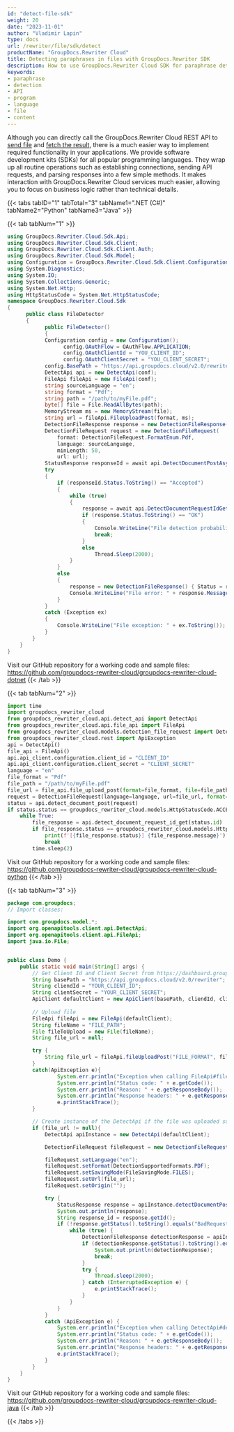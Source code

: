 ```yaml
---
id: "detect-file-sdk"
weight: 20
date: "2023-11-01"
author: "Vladimir Lapin"
type: docs
url: /rewriter/file/sdk/detect
productName: "GroupDocs.Rewriter Cloud"
title: Detecting paraphrases in files with GroupDocs.Rewriter SDK
description: How to use GroupDocs.Rewriter Cloud SDK for paraphrase detection in files.
keywords:
- paraphrase
- detection
- API
- program
- language
- file
- content
---
```


Although you can directly call the GroupDocs.Rewriter Cloud REST API to [send file](/rewriter/file/request/) and [fetch the result](/rewriter/file/fetch/), there is a much easier way to implement required functionality in your applications. We provide software development kits (SDKs) for all popular programming languages. They wrap up all routine operations such as establishing connections, sending API requests, and parsing responses into a few simple methods. It makes interaction with GroupDocs.Rewriter Cloud services much easier, allowing you to focus on business logic rather than technical details.

{{< tabs tabID="1" tabTotal="3" tabName1=".NET (C#)" tabName2="Python" tabName3="Java"  >}}

{{< tab tabNum="1" >}}

```csharp
using GroupDocs.Rewriter.Cloud.Sdk.Api;
using GroupDocs.Rewriter.Cloud.Sdk.Client;
using GroupDocs.Rewriter.Cloud.Sdk.Client.Auth;
using GroupDocs.Rewriter.Cloud.Sdk.Model;
using Configuration = GroupDocs.Rewriter.Cloud.Sdk.Client.Configuration;
using System.Diagnostics;
using System.IO;
using System.Collections.Generic;
using System.Net.Http;
using HttpStatusCode = System.Net.HttpStatusCode;
namespace GroupDocs.Rewriter.Cloud.Sdk
{
	  public class FileDetector
	  {
		    public FileDetector()
		    {
            Configuration config = new Configuration();
			      config.OAuthFlow = OAuthFlow.APPLICATION;
			      config.OAuthClientId = "YOU_CLIENT_ID";
			      config.OAuthClientSecret = "YOU_CLIENT_SECRET";
            config.BasePath = "https://api.groupdocs.cloud/v2.0/rewriter";
            DetectApi api = new DetectApi(conf);
            FileApi fileApi = new FileApi(conf);
            string sourceLanguage = "en";
            string format = "Pdf";
            string path = "/path/to/myFile.pdf";
            byte[] file = File.ReadAllBytes(path);
            MemoryStream ms = new MemoryStream(file);
            string url = fileApi.FileUploadPost(format, ms);
            DetectionFileResponse response = new DetectionFileResponse();
            DetectionFileRequest request = new DetectionFileRequest(
                format: DetectionFileRequest.FormatEnum.Pdf,
                language: sourceLanguage,
                minLength: 50,
                url: url);
            StatusResponse responseId = await api.DetectDocumentPostAsync(request);
            try
            {
                if (responseId.Status.ToString() == "Accepted")
                {
                    while (true)
                    {
                        response = await api.DetectDocumentRequestIdGetAsync(responseId.Id);
                        if (response.Status.ToString() == "OK")
                        {
                            Console.WriteLine("File detection probability: " + response.Probability);
                            break;
                        }
                        else
                            Thread.Sleep(2000);
                    }
                }
                else
                {
                    response = new DetectionFileResponse() { Status = responseId.Status, Message = responseId.Message };
                    Console.WriteLine("File error: " + response.Message);
                }
            }
            catch (Exception ex)
            {
                Console.WriteLine("File exception: " + ex.ToString());
            }                
        }
    }
}
```
Visit our GitHub repository for a working code and sample files: https://github.com/groupdocs-rewriter-cloud/groupdocs-rewriter-cloud-dotnet
{{< /tab >}}

{{< tab tabNum="2" >}}

```python
import time
import groupdocs_rewriter_cloud
from groupdocs_rewriter_cloud.api.detect_api import DetectApi
from groupdocs_rewriter_cloud.api.file_api import FileApi
from groupdocs_rewriter_cloud.models.detection_file_request import DetectionSupportedFormats, DetectionFileRequest
from groupdocs_rewriter_cloud.rest import ApiException
api = DetectApi()
file_api = FileApi()
api.api_client.configuration.client_id = "CLIENT_ID"
api.api_client.configuration.client_secret = "CLIENT_SECRET"
language = "en"
file_format = "Pdf"
file_path = "/path/to/myFile.pdf"
file_url = file_api.file_upload_post(format=file_format, file=file_path)
request = DetectionFileRequest(language=language, url=file_url, format=DetectionSupportedFormats.PDF)
status = api.detect_document_post(request)
if status.status == groupdocs_rewriter_cloud.models.HttpStatusCode.ACCEPTED:
    while True:
        file_response = api.detect_document_request_id_get(status.id)
        if file_response.status == groupdocs_rewriter_cloud.models.HttpStatusCode.OK:
            print(f'[{file_response.status}] {file_response.message}')
            break
        time.sleep(2)
```
Visit our GitHub repository for a working code and sample files: https://github.com/groupdocs-rewriter-cloud/groupdocs-rewriter-cloud-python
{{< /tab >}}

{{< tab tabNum="3" >}}

```java
package com.groupdocs;
// Import classes:

import com.groupdocs.model.*;
import org.openapitools.client.api.DetectApi;
import org.openapitools.client.api.FileApi;
import java.io.File;


public class Demo {
    public static void main(String[] args) {
        // Get Client Id and Client Secret from https://dashboard.groupdocs.cloud
        String basePath = "https://api.groupdocs.cloud/v2.0/rewriter";
        String cliendId = "YOUR_CLIENT_ID";
        String clientSecret = "YOUR_CLIENT_SECRET";
        ApiClient defaultClient = new ApiClient(basePath, cliendId, clientSecret, null);
        
        // Upload file
        FileApi fileApi = new FileApi(defaultClient);
        String fileName = "FILE_PATH";
        File fileToUpload = new File(fileName);
        String file_url = null;

        try {
            String file_url = fileApi.fileUploadPost("FILE_FORMAT", fileToUpload);
        }
        catch(ApiException e){
                System.err.println("Exception when calling FileApi#fileUploadPost");
                System.err.println("Status code: " + e.getCode());
                System.err.println("Reason: " + e.getResponseBody());
                System.err.println("Response headers: " + e.getResponseHeaders());
                e.printStackTrace();
        }      

        // Create instance of the DetectApi if the file was uploaded successfully
        if (file_url != null){
            DetectApi apiInstance = new DetectApi(defaultClient);

            DetectionFileRequest fileRequest = new DetectionFileRequest();

            fileRequest.setLanguage("en");
            fileRequest.setFormat(DetectionSupportedFormats.PDF);
            fileRequest.setSavingMode(FileSavingMode.FILES);
            fileRequest.setUrl(file_url);
            fileRequest.setOrigin("");

            try {
                StatusResponse response = apiInstance.detectDocumentPost(fileRequest);
                System.out.println(response);
                String response_id = response.getId();
                if (!response.getStatus().toString().equals("BadRequest")) {
                    while (true) {
                        DetectionFileResponse detectionResponse = apiInstance.detectDocumentRequestIdGet(response_id);
                        if (detectionResponse.getStatus().toString().equals("OK")) {
                            System.out.println(detectionResponse);
                            break;
                        }
                        try {
                            Thread.sleep(2000);
                        } catch (InterruptedException e) {
                            e.printStackTrace();
                        }
                    }
                }
            }
            catch (ApiException e) {
                System.err.println("Exception when calling DetectApi#detectDocumentPost");
                System.err.println("Status code: " + e.getCode());
                System.err.println("Reason: " + e.getResponseBody());
                System.err.println("Response headers: " + e.getResponseHeaders());
                e.printStackTrace();
            }
        }
    }
}
```
Visit our GitHub repository for a working code and sample files: https://github.com/groupdocs-rewriter-cloud/groupdocs-rewriter-cloud-java
{{< /tab >}}

{{< /tabs >}}
